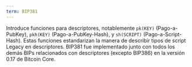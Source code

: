 ```yaml
---
term: BIP381
---
```


Introduce funciones para descriptores, notablemente `pk(KEY)` (Pago-a-PubKey), `pkh(KEY)` (Pago-a-PubKey-Hash), y `sh(SCRIPT)` (Pago-a-Script-Hash). Estas funciones estandarizan la manera de describir tipos de script Legacy en descriptores. BIP381 fue implementado junto con todos los demás BIPs relacionados con descriptores (excepto BIP386) en la versión 0.17 de Bitcoin Core.